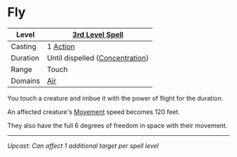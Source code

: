 # Fly

| Level    | [3rd Level Spell](3rd%20Level%20Spells.md)                            |
| -------- | --------------------------------------------------------------------- |
| Casting  | 1 [Action](../../../../Game%20Procedures/Core%20Procedures/Action.md) |
| Duration | Until dispelled ([Concentration](../../Concentration.md))             |
| Range    | Touch                                                                 |
| Domains  | [Air](../../Spell%20Domains/Air.md)                                   |

You touch a creature and imbue it with the power of flight for the duration.

An affected creature's [Movement](../../../../Game%20Procedures/Combat/Movement.md) speed becomes 120 feet.

They also have the full 6 degrees of freedom in space with their movement.

---
*Upcast: Can affect 1 additional target per spell level*
